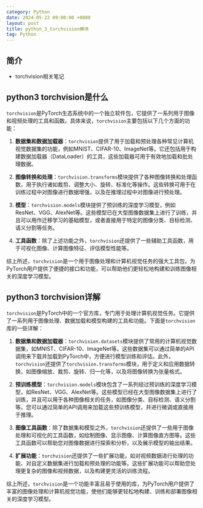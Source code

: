 ```yaml
---
category: Python
date: 2024-05-22 09:00:00 +0800
layout: post
title: python_3_torchvision模块
tag: Python
---
```

## 简介

+ torchvision相关笔记

## python3 torchvision是什么

`torchvision`是PyTorch生态系统中的一个独立软件包，它提供了一系列用于图像和视频处理的工具和函数。具体来说，`torchvision`主要包括以下几个方面的功能：

1. **数据集和数据加载器**：`torchvision`提供了用于加载和预处理各种常见计算机视觉数据集的功能，例如MNIST、CIFAR-10、ImageNet等。它还包括用于构建数据加载器（DataLoader）的工具，这些加载器可用于有效地加载和批处理数据。

2. **图像转换和处理**：`torchvision.transforms`模块提供了各种图像转换和处理函数，用于执行诸如裁剪、调整大小、旋转、标准化等操作。这些转换可用于在训练过程中对图像进行数据增强，以及在推理过程中对图像进行预处理。

3. **模型**：`torchvision.models`模块提供了预训练的深度学习模型，例如ResNet、VGG、AlexNet等。这些模型已在大型图像数据集上进行了训练，并且可以用作迁移学习的基础模型，或者直接用于特定的图像分类、目标检测、语义分割等任务。

4. **工具函数**：除了上述功能之外，`torchvision`还提供了一些辅助工具函数，用于可视化图像、计算图像特征、评估模型性能等。

综上所述，`torchvision`是一个用于图像处理和计算机视觉任务的强大工具包，为PyTorch用户提供了便捷的接口和功能，可以帮助他们更轻松地构建和训练图像相关的深度学习模型。

## python3 torchvision详解

`torchvision`是PyTorch中的一个官方库，专门用于处理计算机视觉任务。它提供了一系列用于图像处理、数据加载和模型构建的工具和功能。下面是`torchvision`库的一些详解：

1. **数据集和数据加载器**：`torchvision.datasets`模块提供了常用的计算机视觉数据集，如MNIST、CIFAR-10、ImageNet等。这些数据集可以通过简单的API调用来下载并加载到PyTorch中，方便进行模型训练和评估。此外，`torchvision`还提供了`torchvision.transforms`模块，用于定义和应用数据转换，如图像缩放、裁剪、旋转、归一化等，以及将图像转换为张量格式。

2. **预训练模型**：`torchvision.models`模块包含了一系列经过预训练的深度学习模型，如ResNet、VGG、AlexNet等。这些模型已经在大型图像数据集上进行了训练，并且可以用于各种图像相关的任务，如图像分类、目标检测、语义分割等。您可以通过简单的API调用来加载这些预训练模型，并进行微调或直接用于推理。

3. **图像工具函数**：除了数据集和模型之外，`torchvision`还提供了一些用于图像处理和可视化的工具函数，如绘制图像、显示图像、计算图像直方图等。这些工具函数可以帮助您对图像数据进行探索和分析，以及展示模型的输出结果。

4. **扩展功能**：`torchvision`还提供了一些扩展功能，如对视频数据进行处理的功能、对自定义数据集进行加载和预处理的功能等。这些扩展功能可以帮助您处理更复杂的图像和视频数据，以及构建更灵活的训练流程。

综上所述，`torchvision`是一个功能丰富且易于使用的库，为PyTorch用户提供了丰富的图像处理和计算机视觉功能，使他们能够更轻松地构建、训练和部署图像相关的深度学习模型。